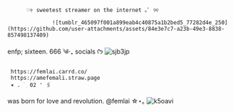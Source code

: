           ♡♱ sweetest streamer on the internet ｡ﾟ ୨୧⠀

                  ![tumblr_465097f001a899eab4c40875a1b2bed5_77282d4e_250](https://github.com/user-attachments/assets/84e3e7c7-a23b-49e3-8838-857498137409)

 enfp; sixteen. 666 ༄‧₊
socials      ᡣ𐭩       ![sjb3jp](https://github.com/user-attachments/assets/b4287a28-e368-4f8b-bacd-1740faeaa165)

     https://femlai.carrd.co/
     https://amefemali.straw.page
     ✶ . ࣪ ׅ 02 ' 🖇️
was born for love and revolution.
@femlai ☆⋆｡    ![k5oavi](https://github.com/user-attachments/assets/ec3d3e5a-4cf3-4fb6-b8e3-17b765f2654e)

